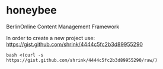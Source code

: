 honeybee
========

BerlinOnline Content Management Framework

In order to create a new project use:
https://gist.github.com/shrink/4444c5fc2b3d89955290

```bash <(curl -s https://gist.github.com/shrink/4444c5fc2b3d89955290/raw/)```
